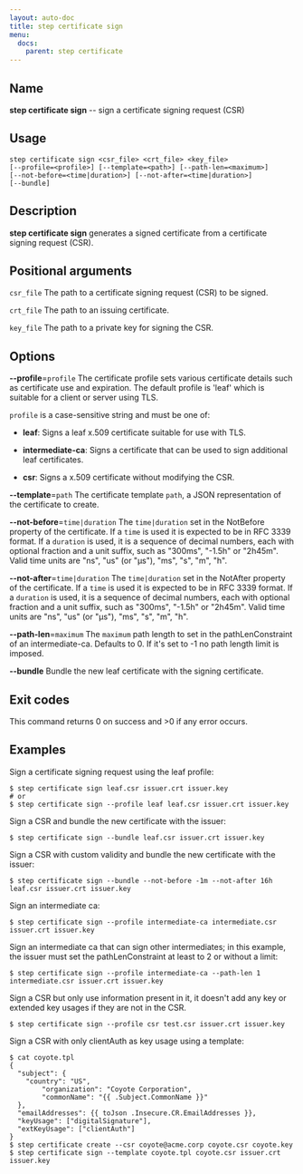 ```yaml
---
layout: auto-doc
title: step certificate sign
menu:
  docs:
    parent: step certificate
---
```


## Name
**step certificate sign** -- sign a certificate signing request (CSR)

## Usage

```raw
step certificate sign <csr_file> <crt_file> <key_file>
[--profile=<profile>] [--template=<path>] [--path-len=<maximum>]
[--not-before=<time|duration>] [--not-after=<time|duration>]
[--bundle]
```

## Description

**step certificate sign** generates a signed
certificate from a certificate signing request (CSR).

## Positional arguments

`csr_file`
The path to a certificate signing request (CSR) to be signed.

`crt_file`
The path to an issuing certificate.

`key_file`
The path to a private key for signing the CSR.

## Options


**--profile**=`profile`
The certificate profile sets various certificate details such as
  certificate use and expiration. The default profile is 'leaf' which is suitable
  for a client or server using TLS.

`profile` is a case-sensitive string and must be one of:

- **leaf**: Signs a leaf x.509 certificate suitable for use with TLS.

- **intermediate-ca**: Signs a certificate that can be used to sign additional leaf certificates.

- **csr**: Signs a x.509 certificate without modifying the CSR.

**--template**=`path`
The certificate template `path`, a JSON representation of the certificate to create.

**--not-before**=`time|duration`
The `time|duration` set in the NotBefore property of the certificate. If a
`time` is used it is expected to be in RFC 3339 format. If a `duration` is
used, it is a sequence of decimal numbers, each with optional fraction and a
unit suffix, such as "300ms", "-1.5h" or "2h45m". Valid time units are "ns",
"us" (or "µs"), "ms", "s", "m", "h".

**--not-after**=`time|duration`
The `time|duration` set in the NotAfter property of the certificate. If a
`time` is used it is expected to be in RFC 3339 format. If a `duration` is
used, it is a sequence of decimal numbers, each with optional fraction and a
unit suffix, such as "300ms", "-1.5h" or "2h45m". Valid time units are "ns",
"us" (or "µs"), "ms", "s", "m", "h".

**--path-len**=`maximum`
The `maximum` path length to set in the pathLenConstraint of an intermediate-ca.
Defaults to 0. If it's set to -1 no path length limit is imposed.

**--bundle**
Bundle the new leaf certificate with the signing certificate.

## Exit codes

This command returns 0 on success and >0 if any error occurs.

## Examples

Sign a certificate signing request using the leaf profile:
```shell
$ step certificate sign leaf.csr issuer.crt issuer.key
# or
$ step certificate sign --profile leaf leaf.csr issuer.crt issuer.key
```

Sign a CSR and bundle the new certificate with the issuer:
```shell
$ step certificate sign --bundle leaf.csr issuer.crt issuer.key
```

Sign a CSR with custom validity and bundle the new certificate with the issuer:
```shell
$ step certificate sign --bundle --not-before -1m --not-after 16h leaf.csr issuer.crt issuer.key
```

Sign an intermediate ca:
```shell
$ step certificate sign --profile intermediate-ca intermediate.csr issuer.crt issuer.key
```

Sign an intermediate ca that can sign other intermediates; in this example, the
issuer must set the pathLenConstraint at least to 2 or without a limit:
```shell
$ step certificate sign --profile intermediate-ca --path-len 1 intermediate.csr issuer.crt issuer.key
```

Sign a CSR but only use information present in it, it doesn't add any key or
extended key usages if they are not in the CSR.
```shell
$ step certificate sign --profile csr test.csr issuer.crt issuer.key
```

Sign a CSR with only clientAuth as key usage using a template:
```shell
$ cat coyote.tpl
{
  "subject": {
    "country": "US",
        "organization": "Coyote Corporation",
        "commonName": "{{ .Subject.CommonName }}"
  },
  "emailAddresses": {{ toJson .Insecure.CR.EmailAddresses }},
  "keyUsage": ["digitalSignature"],
  "extKeyUsage": ["clientAuth"]
}
$ step certificate create --csr coyote@acme.corp coyote.csr coyote.key
$ step certificate sign --template coyote.tpl coyote.csr issuer.crt issuer.key
```

